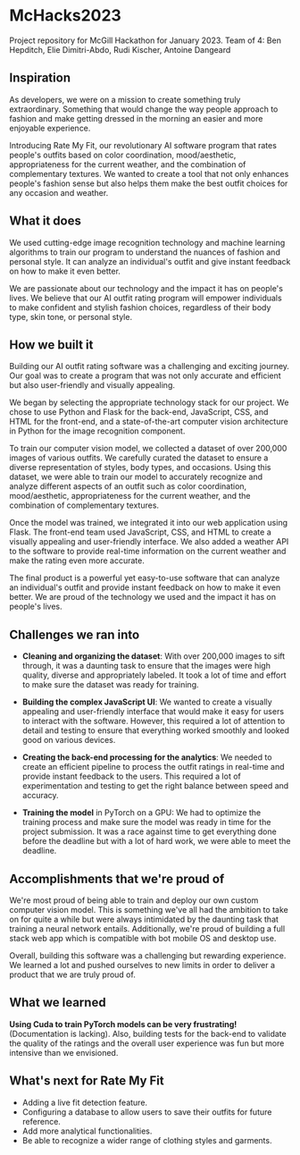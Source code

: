 # McHacks2023
Project repository for McGill Hackathon for January 2023. Team of 4: Ben Hepditch, Elie Dimitri-Abdo, Rudi Kischer, Antoine Dangeard

## Inspiration
As developers, we were on a mission to create something truly extraordinary. Something that would change the way people approach to fashion and make getting dressed in the morning an easier and more enjoyable experience.

Introducing Rate My Fit, our revolutionary AI software program that rates people's outfits based on color coordination, mood/aesthetic, appropriateness for the current weather, and the combination of complementary textures. We wanted to create a tool that not only enhances people's fashion sense but also helps them make the best outfit choices for any occasion and weather.

## What it does
We used cutting-edge image recognition technology and machine learning algorithms to train our program to understand the nuances of fashion and personal style. It can analyze an individual's outfit and give instant feedback on how to make it even better.

We are passionate about our technology and the impact it has on people's lives. We believe that our AI outfit rating program will empower individuals to make confident and stylish fashion choices, regardless of their body type, skin tone, or personal style.

## How we built it
Building our AI outfit rating software was a challenging and exciting journey. Our goal was to create a program that was not only accurate and efficient but also user-friendly and visually appealing.

We began by selecting the appropriate technology stack for our project. We chose to use Python and Flask for the back-end, JavaScript, CSS, and HTML for the front-end, and a state-of-the-art computer vision architecture in Python for the image recognition component.

To train our computer vision model, we collected a dataset of over 200,000 images of various outfits. We carefully curated the dataset to ensure a diverse representation of styles, body types, and occasions. Using this dataset, we were able to train our model to accurately recognize and analyze different aspects of an outfit such as color coordination, mood/aesthetic, appropriateness for the current weather, and the combination of complementary textures.

Once the model was trained, we integrated it into our web application using Flask. The front-end team used JavaScript, CSS, and HTML to create a visually appealing and user-friendly interface. We also added a weather API to the software to provide real-time information on the current weather and make the rating even more accurate.

The final product is a powerful yet easy-to-use software that can analyze an individual's outfit and provide instant feedback on how to make it even better. We are proud of the technology we used and the impact it has on people's lives.

## Challenges we ran into

- **Cleaning and organizing the dataset**: With over 200,000 images to sift through, it was a daunting task to ensure that the images were high quality, diverse and appropriately labeled. It took a lot of time and effort to make sure the dataset was ready for training.

- **Building the complex JavaScript UI**: We wanted to create a visually appealing and user-friendly interface that would make it easy for users to interact with the software. However, this required a lot of attention to detail and testing to ensure that everything worked smoothly and looked good on various devices.

- **Creating the back-end processing for the analytics**: We needed to create an efficient pipeline to process the outfit ratings in real-time and provide instant feedback to the users. This required a lot of experimentation and testing to get the right balance between speed and accuracy.

- **Training the model** in PyTorch on a GPU: We had to optimize the training process and make sure the model was ready in time for the project submission. It was a race against time to get everything done before the deadline but with a lot of hard work, we were able to meet the deadline.


## Accomplishments that we're proud of
We're most proud of being able to train and deploy our own custom computer vision model. This is something we've all had the ambition to take on for quite a while but were always intimidated by the daunting task that training a neural network entails. Additionally, we're proud of building a full stack web app which is compatible with bot mobile OS and desktop use. 

Overall, building this software was a challenging but rewarding experience. We learned a lot and pushed ourselves to new limits in order to deliver a product that we are truly proud of.

## What we learned
**Using Cuda to train PyTorch models can be very frustrating!** (Documentation is lacking). Also, building tests for the back-end to validate the quality of the ratings and the overall user experience was fun but more intensive than we envisioned.

## What's next for Rate My Fit
- Adding a live fit detection feature.
- Configuring a database to allow users to save their outfits for future reference.
- Add more analytical functionalities.
- Be able to recognize a wider range of clothing styles and garments.
